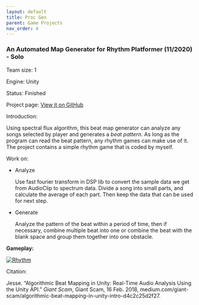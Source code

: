 ```yaml
---
layout: default
title: Proc Gen
parent: Game Projects
nav_order: 4
---
```


### An Automated Map Generator for Rhythm Platformer (11/2020) - Solo

Team size:		1

Engine:		Unity

Status:			Finished

Project page: [View it on GitHub](https://github.com/Yuhan-Wu/RhythmPlatformer)

Introduction:

Using spectral flux algorithm, this beat map generator can analyze any songs selected by player and generates a *beat pattern*. As long as the program can read the beat pattern, any rhythm games can make use of it. The project contains a simple rhythm game that is coded by myself.

Work on:

- Analyze

  Use fast fourier transform in DSP lib to convert the sample data we get from AudioClip to spectrum data. Divide a song into small parts, and calculate the average of each part. Then keep the data that can be used for next step.

- Generate 

  Analyze the pattern of the beat within a period of time, then if necessary, combine multiple beat into one or combine the beat with the blank space and group them together into one obstacle. 

**Gameplay:**

  [![Rhythm](https://img.youtube.com/vi/N59ozf_ln1w/0.jpg)](https://www.youtube.com/watch?v=N59ozf_ln1w)

Citation:

Jesse. “Algorithmic Beat Mapping in Unity: Real-Time Audio Analysis Using the Unity API.” *Giant Scam*, Giant Scam, 16 Feb. 2018, medium.com/giant-scam/algorithmic-beat-mapping-in-unity-intro-d4c2c25d2f27. 
